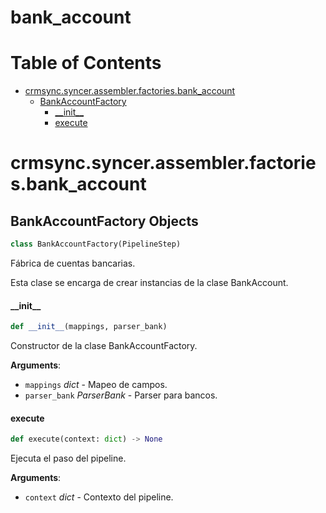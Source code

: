 # bank_account
# Table of Contents

* [crmsync.syncer.assembler.factories.bank\_account](#crmsync.syncer.assembler.factories.bank_account)
  * [BankAccountFactory](#crmsync.syncer.assembler.factories.bank_account.BankAccountFactory)
    * [\_\_init\_\_](#crmsync.syncer.assembler.factories.bank_account.BankAccountFactory.__init__)
    * [execute](#crmsync.syncer.assembler.factories.bank_account.BankAccountFactory.execute)

<a id="crmsync.syncer.assembler.factories.bank_account"></a>

# crmsync.syncer.assembler.factories.bank\_account

<a id="crmsync.syncer.assembler.factories.bank_account.BankAccountFactory"></a>

## BankAccountFactory Objects

```python
class BankAccountFactory(PipelineStep)
```

Fábrica de cuentas bancarias.

Esta clase se encarga de crear instancias de la clase BankAccount.

<a id="crmsync.syncer.assembler.factories.bank_account.BankAccountFactory.__init__"></a>

#### \_\_init\_\_

```python
def __init__(mappings, parser_bank)
```

Constructor de la clase BankAccountFactory.

**Arguments**:

- `mappings` _dict_ - Mapeo de campos.
- `parser_bank` _ParserBank_ - Parser para bancos.

<a id="crmsync.syncer.assembler.factories.bank_account.BankAccountFactory.execute"></a>

#### execute

```python
def execute(context: dict) -> None
```

Ejecuta el paso del pipeline.

**Arguments**:

- `context` _dict_ - Contexto del pipeline.


